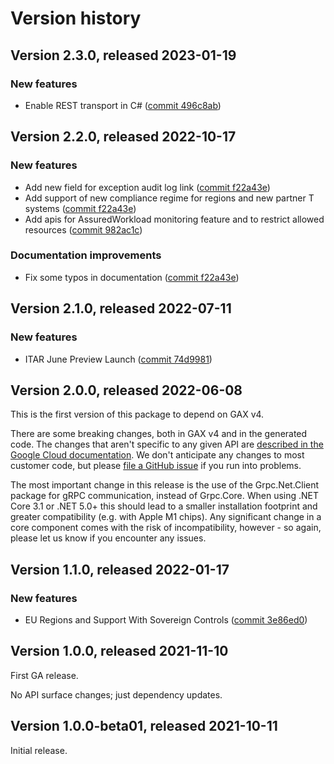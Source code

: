 # Version history

## Version 2.3.0, released 2023-01-19

### New features

- Enable REST transport in C# ([commit 496c8ab](https://github.com/googleapis/google-cloud-dotnet/commit/496c8abe53e80646e5dd5a6d4a2231b11b36969a))

## Version 2.2.0, released 2022-10-17

### New features

- Add new field for exception audit log link ([commit f22a43e](https://github.com/googleapis/google-cloud-dotnet/commit/f22a43e19787024d703416e584dcbf53373f401c))
- Add support of new compliance regime for regions and new partner T systems ([commit f22a43e](https://github.com/googleapis/google-cloud-dotnet/commit/f22a43e19787024d703416e584dcbf53373f401c))
- Add apis for AssuredWorkload monitoring feature and to restrict allowed resources ([commit 982ac1c](https://github.com/googleapis/google-cloud-dotnet/commit/982ac1c2add600cf357e6feb5e5c94e33715fd30))

### Documentation improvements

- Fix some typos in documentation ([commit f22a43e](https://github.com/googleapis/google-cloud-dotnet/commit/f22a43e19787024d703416e584dcbf53373f401c))

## Version 2.1.0, released 2022-07-11

### New features

- ITAR June Preview Launch ([commit 74d9981](https://github.com/googleapis/google-cloud-dotnet/commit/74d9981f07a0a61fee8fcef6e8573b4a5bdd5a46))

## Version 2.0.0, released 2022-06-08

This is the first version of this package to depend on GAX v4.

There are some breaking changes, both in GAX v4 and in the generated
code. The changes that aren't specific to any given API are [described in the Google Cloud
documentation](https://cloud.google.com/dotnet/docs/reference/help/breaking-gax4).
We don't anticipate any changes to most customer code, but please [file a
GitHub issue](https://github.com/googleapis/google-cloud-dotnet/issues/new/choose)
if you run into problems.

The most important change in this release is the use of the Grpc.Net.Client package
for gRPC communication, instead of Grpc.Core. When using .NET Core 3.1 or .NET 5.0+
this should lead to a smaller installation footprint and greater compatibility (e.g.
with Apple M1 chips). Any significant change in a core component comes with the risk
of incompatibility, however - so again, please let us know if you encounter any
issues.


## Version 1.1.0, released 2022-01-17

### New features

- EU Regions and Support With Sovereign Controls ([commit 3e86ed0](https://github.com/googleapis/google-cloud-dotnet/commit/3e86ed09608527eeeae8f79862a57c978623381f))

## Version 1.0.0, released 2021-11-10

First GA release.

No API surface changes; just dependency updates.

## Version 1.0.0-beta01, released 2021-10-11

Initial release.
